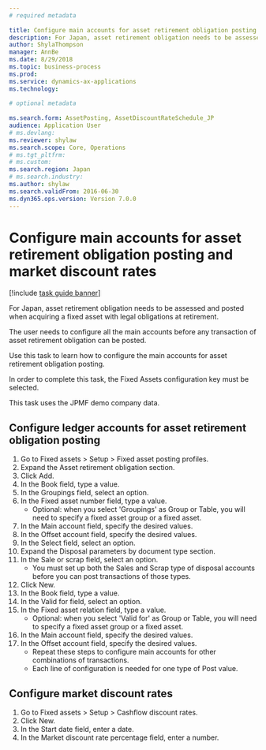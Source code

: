 ```yaml
--- 
# required metadata 
 
title: Configure main accounts for asset retirement obligation posting and market discount rates
description: For Japan, asset retirement obligation needs to be assessed and posted when acquiring a fixed asset with legal obligations at retirement. 
author: ShylaThompson
manager: AnnBe 
ms.date: 8/29/2018
ms.topic: business-process 
ms.prod:  
ms.service: dynamics-ax-applications 
ms.technology:  
 
# optional metadata 
 
ms.search.form: AssetPosting, AssetDiscountRateSchedule_JP   
audience: Application User 
# ms.devlang:  
ms.reviewer: shylaw
ms.search.scope: Core, Operations 
# ms.tgt_pltfrm:  
# ms.custom:  
ms.search.region: Japan
# ms.search.industry: 
ms.author: shylaw
ms.search.validFrom: 2016-06-30 
ms.dyn365.ops.version: Version 7.0.0 
---
```

# Configure main accounts for asset retirement obligation posting and market discount rates

[!include [task guide banner](../../includes/task-guide-banner.md)]

For Japan, asset retirement obligation needs to be assessed and posted when acquiring a fixed asset with legal obligations at retirement. 



The user needs to configure all the main accounts before any transaction of asset retirement obligation can be posted.



Use this task to learn how to configure the main accounts for asset retirement obligation posting.



In order to complete this task, the Fixed Assets configuration key must be selected.



This task uses the JPMF demo company data.


## Configure ledger accounts for asset retirement obligation posting
1. Go to Fixed assets > Setup > Fixed asset posting profiles.
2. Expand the Asset retirement obligation section.
3. Click Add.
4. In the Book field, type a value.
5. In the Groupings field, select an option.
6. In the Fixed asset number field, type a value.
    * Optional: when you select 'Groupings' as Group or Table, you will need to specify a fixed asset group or a fixed asset.  
7. In the Main account field, specify the desired values.
8. In the Offset account field, specify the desired values.
9. In the Select field, select an option.
10. Expand the Disposal parameters by document type section.
11. In the Sale or scrap field, select an option.
    * You must set up both the Sales and Scrap type of disposal accounts before you can post transactions of those types.  
12. Click New.
13. In the Book field, type a value.
14. In the Valid for field, select an option.
15. In the Fixed asset relation field, type a value.
    * Optional: when you select 'Valid for' as Group or Table, you will need to specify a fixed asset group or a fixed asset.  
16. In the Main account field, specify the desired values.
17. In the Offset account field, specify the desired values.
    * Repeat these steps to configure main accounts for other combinations of transactions.  
    * Each line of configuration is needed for one type of Post value.  

## Configure market discount rates
1. Go to Fixed assets > Setup > Cashflow discount rates.
2. Click New.
3. In the Start date field, enter a date.
4. In the Market discount rate percentage field, enter a number.

